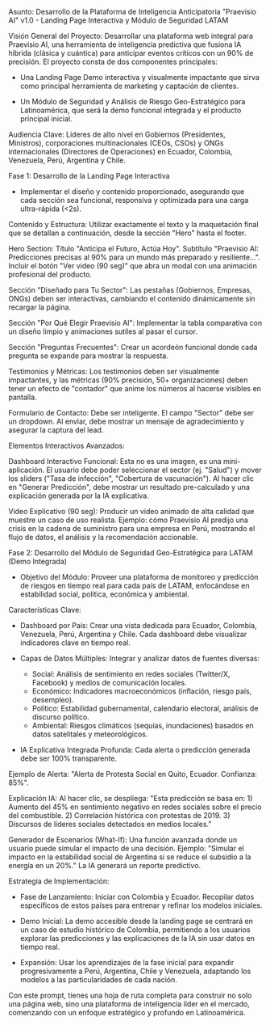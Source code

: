 Asunto: Desarrollo de la Plataforma de Inteligencia Anticipatoria "Praevisio AI" v1.0 - Landing Page Interactiva y Módulo de Seguridad LATAM

Visión General del Proyecto:
Desarrollar una plataforma web integral para Praevisio AI, una herramienta de inteligencia predictiva que fusiona IA híbrida (clásica y cuántica) para anticipar eventos críticos con un 90% de precisión. El proyecto consta de dos componentes principales:

- Una Landing Page Demo interactiva y visualmente impactante que sirva como principal herramienta de marketing y captación de clientes.

- Un Módulo de Seguridad y Análisis de Riesgo Geo-Estratégico para Latinoamérica, que será la demo funcional integrada y el producto principal inicial.

Audiencia Clave: Líderes de alto nivel en Gobiernos (Presidentes, Ministros), corporaciones multinacionales (CEOs, CSOs) y ONGs internacionales (Directores de Operaciones) en Ecuador, Colombia, Venezuela, Perú, Argentina y Chile.

Fase 1: Desarrollo de la Landing Page Interactiva
- Implementar el diseño y contenido proporcionado, asegurando que cada sección sea funcional, responsiva y optimizada para una carga ultra-rápida (<2s).

Contenido y Estructura: Utilizar exactamente el texto y la maquetación final que se detallan a continuación, desde la sección "Hero" hasta el footer.

Hero Section: Título "Anticipa el Futuro, Actúa Hoy". Subtítulo "Praevisio AI: Predicciones precisas al 90% para un mundo más preparado y resiliente...". Incluir el botón "Ver video (90 seg)" que abra un modal con una animación profesional del producto.

Sección "Diseñado para Tu Sector": Las pestañas (Gobiernos, Empresas, ONGs) deben ser interactivas, cambiando el contenido dinámicamente sin recargar la página.

Sección "Por Qué Elegir Praevisio AI": Implementar la tabla comparativa con un diseño limpio y animaciones sutiles al pasar el cursor.

Sección "Preguntas Frecuentes": Crear un acordeón funcional donde cada pregunta se expande para mostrar la respuesta.

Testimonios y Métricas: Los testimonios deben ser visualmente impactantes, y las métricas (90% precisión, 50+ organizaciones) deben tener un efecto de "contador" que anime los números al hacerse visibles en pantalla.

Formulario de Contacto: Debe ser inteligente. El campo "Sector" debe ser un dropdown. Al enviar, debe mostrar un mensaje de agradecimiento y asegurar la captura del lead.

Elementos Interactivos Avanzados:

Dashboard Interactivo Funcional: Esta no es una imagen, es una mini-aplicación. El usuario debe poder seleccionar el sector (ej. "Salud") y mover los sliders ("Tasa de infección", "Cobertura de vacunación"). Al hacer clic en "Generar Predicción", debe mostrar un resultado pre-calculado y una explicación generada por la IA explicativa.

Video Explicativo (90 seg): Producir un video animado de alta calidad que muestre un caso de uso realista. Ejemplo: cómo Praevisio AI predijo una crisis en la cadena de suministro para una empresa en Perú, mostrando el flujo de datos, el análisis y la recomendación accionable.

Fase 2: Desarrollo del Módulo de Seguridad Geo-Estratégica para LATAM (Demo Integrada)
- Objetivo del Módulo: Proveer una plataforma de monitoreo y predicción de riesgos en tiempo real para cada país de LATAM, enfocándose en estabilidad social, política, económica y ambiental.

Características Clave:
- Dashboard por País: Crear una vista dedicada para Ecuador, Colombia, Venezuela, Perú, Argentina y Chile. Cada dashboard debe visualizar indicadores clave en tiempo real.

- Capas de Datos Múltiples: Integrar y analizar datos de fuentes diversas:
  - Social: Análisis de sentimiento en redes sociales (Twitter/X, Facebook) y medios de comunicación locales.
  - Económico: Indicadores macroeconómicos (inflación, riesgo país, desempleo).
  - Político: Estabilidad gubernamental, calendario electoral, análisis de discurso político.
  - Ambiental: Riesgos climáticos (sequías, inundaciones) basados en datos satelitales y meteorológicos.

- IA Explicativa Integrada Profunda: Cada alerta o predicción generada debe ser 100% transparente.

Ejemplo de Alerta: "Alerta de Protesta Social en Quito, Ecuador. Confianza: 85%".

Explicación IA: Al hacer clic, se despliega: "Esta predicción se basa en: 1) Aumento del 45% en sentimiento negativo en redes sociales sobre el precio del combustible. 2) Correlación histórica con protestas de 2019. 3) Discursos de líderes sociales detectados en medios locales."

Generador de Escenarios (What-If): Una función avanzada donde un usuario puede simular el impacto de una decisión. Ejemplo: "Simular el impacto en la estabilidad social de Argentina si se reduce el subsidio a la energía en un 20%." La IA generará un reporte predictivo.

Estrategia de Implementación:
- Fase de Lanzamiento: Iniciar con Colombia y Ecuador. Recopilar datos específicos de estos países para entrenar y refinar los modelos iniciales.

- Demo Inicial: La demo accesible desde la landing page se centrará en un caso de estudio histórico de Colombia, permitiendo a los usuarios explorar las predicciones y las explicaciones de la IA sin usar datos en tiempo real.

- Expansión: Usar los aprendizajes de la fase inicial para expandir progresivamente a Perú, Argentina, Chile y Venezuela, adaptando los modelos a las particularidades de cada nación.

Con este prompt, tienes una hoja de ruta completa para construir no solo una página web, sino una plataforma de inteligencia líder en el mercado, comenzando con un enfoque estratégico y profundo en Latinoamérica.
